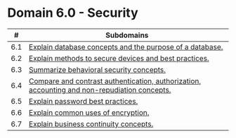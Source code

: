 # Domain 6.0 - Security

| # | Subdomains   | 
|---|---|
|6.1 | [Explain database concepts and the purpose of a database.](https://github.com/erich-tech/ITF_Plus/edit/main/Domain_6-Security/6.1#readme) |
|6.2 | [Explain methods to secure devices and best practices.](https://github.com/erich-tech/ITF_Plus/edit/main/Domain_6-Security/6.2#readme) |
|6.3 | [Summarize behavioral security concepts.](https://github.com/erich-tech/ITF_Plus/edit/main/Domain_6-Security/6.3#readme) |
|6.4 | [Compare and contrast authentication, authorization, accounting and non-repudiation concepts.](https://github.com/erich-tech/ITF_Plus/edit/main/Domain_6-Security/6.4#readme) |
|6.5 | [Explain password best practices.](https://github.com/erich-tech/ITF_Plus/edit/main/Domain_6-Security/6.5#readme) |
|6.6 | [Explain common uses of encryption.](https://github.com/erich-tech/ITF_Plus/edit/main/Domain_6-Security/6.6#readme) |
|6.7 | [Explain business continuity concepts.](https://github.com/erich-tech/ITF_Plus/edit/main/Domain_6-Security/6.7#readme) |
